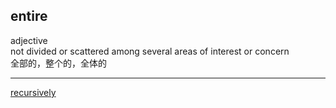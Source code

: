 ## entire
adjective  
not divided or scattered among several areas of interest or concern  
全部的，整个的，全体的  

---- 

[recursively](3.md)